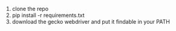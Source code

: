 1) clone the repo
2) pip install -r requirements.txt
3) download the gecko webdriver and put it findable in your PATH